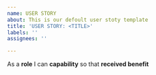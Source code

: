```yaml
---
name: USER STORY
about: This is our defoult user stoty template
title: 'USER STORY: <TITLE>'
labels: ''
assignees: ''

---
```


As a **role** I can **capability** so that **received benefit**
